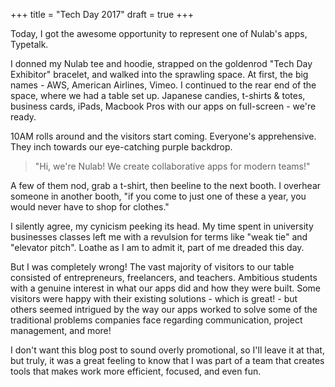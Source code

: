 +++
title = "Tech Day 2017"
draft = true
+++

Today, I got the awesome opportunity to represent one of Nulab's apps, Typetalk.

I donned my Nulab tee and hoodie, strapped on the goldenrod "Tech Day Exhibitor" bracelet, and walked into the sprawling space. At first, the big names - AWS, American Airlines, Vimeo. I continued to the rear end of the space, where we had a table set up. Japanese candies, t-shirts & totes, business cards, iPads, Macbook Pros with our apps on full-screen - we're ready.

10AM rolls around and the visitors start coming. Everyone's apprehensive. They inch towards our eye-catching purple backdrop.

> "Hi, we're Nulab! We create collaborative apps for modern teams!"

A few of them nod, grab a t-shirt, then beeline to the next booth. I overhear someone in another booth, "if you come to just one of these a year, you would never have to shop for clothes."

I silently agree, my cynicism peeking its head. My time spent in university businesses classes left me with a revulsion for terms like "weak tie" and "elevator pitch". Loathe as I am to admit it, part of me dreaded this day.

But I was completely wrong! The vast majority of visitors to our table consisted of entrepreneurs, freelancers, and teachers. Ambitious students with a genuine interest in what our apps did and how they were built. Some visitors were happy with their existing solutions - which is great! - but others seemed intrigued by the way our apps worked to solve some of the traditional problems companies face regarding communication, project management, and more!

I don't want this blog post to sound overly promotional, so I'll leave it at that, but truly, it was a great feeling to know that I was part of a team that creates tools that makes work more efficient, focused, and even fun.